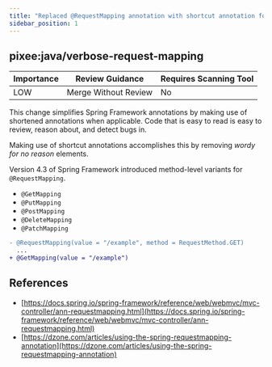```yaml
---
title: "Replaced @RequestMapping annotation with shortcut annotation for requested HTTP Method"
sidebar_position: 1
---
```


## pixee:java/verbose-request-mapping

| Importance | Review Guidance      | Requires Scanning Tool |
| ---------- | -------------------- | ---------------------- |
| LOW        | Merge Without Review | No                     |

This change simplifies Spring Framework annotations by making use of shortened annotations when applicable.
Code that is easy to read is easy to review, reason about, and detect bugs in.

Making use of shortcut annotations accomplishes this by removing _wordy for no reason_ elements.

Version 4.3 of Spring Framework introduced method-level variants for `@RequestMapping`.

- `@GetMapping`
- `@PutMapping`
- `@PostMapping`
- `@DeleteMapping`
- `@PatchMapping`

```diff
- @RequestMapping(value = "/example", method = RequestMethod.GET)
  ...
+ @GetMapping(value = "/example")
```

## References

- [https://docs.spring.io/spring-framework/reference/web/webmvc/mvc-controller/ann-requestmapping.html](https://docs.spring.io/spring-framework/reference/web/webmvc/mvc-controller/ann-requestmapping.html)
- [https://dzone.com/articles/using-the-spring-requestmapping-annotation](https://dzone.com/articles/using-the-spring-requestmapping-annotation)
